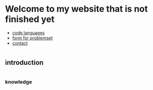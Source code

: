 
<html>
<head>
  <link href="style.css" rel="stylesheet">
  <title>test site</title>
</head>
<body>
  <h1>Welcome to my website that is not finished yet</h1>
 
  <nav>
    <ul>
      <li><a href="CodeLaguageStyle.css">code languages</a></li>
      <li><a href="form.html">form for problemset</a></li>
      <li><a href="contact.html">contact</a></li>
    </ul>
  </nav>
  
  <img src="" alt="">
  <div>
   <h2>introduction</h2>
    <p></p>
  </div>
  
  <img src="" alt="">
  <div>
    <h3>knowledge</h3>
    <p></p>
  </div>
  
  <img src="" alt="">
  <div>
    <h2></h2>
  </div>
  
</body>
</html>
